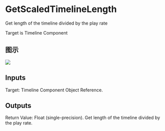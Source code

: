 # GetScaledTimelineLength

Get length of the timeline divided by the play rate

Target is Timeline Component

## 图示

![]($-20221218-18282100.png)

## Inputs

Target: Timeline Component Object Reference.  

## Outputs

Return Value: Float (single-precision). Get length of the timeline divided by the play rate.

